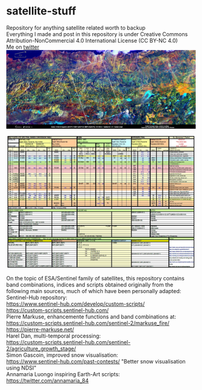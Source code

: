 # satellite-stuff
Repository for anything satellite related worth to backup  
Everything I made and post in this repository is under Creative Commons Attribution-NonCommercial 4.0 International License (CC BY-NC 4.0)  
Me on [ twitter](https://twitter.com/sergioajv1/status/1270061454306263045?s=20)  
![Andes](https://raw.githubusercontent.com/smaprs/sel_enh_index/master/fig/Andes3400km.jpg)  

![TABLE](https://raw.githubusercontent.com/smaprs/satellite-stuff/master/BAND-CONVERSION-TABLE.jpg)  
  
On the topic of ESA/Sentinel family of satellites, this repository contains band combinations, indices and scripts obtained originally from the following main sources, much of which have been personally adapted:  
Sentinel-Hub repository:  
https://www.sentinel-hub.com/develop/custom-scripts/  
https://custom-scripts.sentinel-hub.com/  
Pierre Markuse, enhancemente functions and band combinations at:  
https://custom-scripts.sentinel-hub.com/sentinel-2/markuse_fire/  
https://pierre-markuse.net/  
Harel Dan, multi-temporal processing:  
https://custom-scripts.sentinel-hub.com/sentinel-2/agriculture_growth_stage/  
Simon Gascoin, improved snow visualisation:  
https://www.sentinel-hub.com/past-contests/ "Better snow visualisation using NDSI"  
Annamaria Luongo inspiring Earth-Art scripts:  
https://twitter.com/annamaria_84  
  
